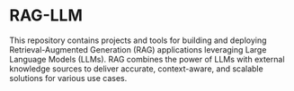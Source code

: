 # RAG-LLM
This repository contains projects and tools for building and deploying Retrieval-Augmented Generation (RAG) applications leveraging Large Language Models (LLMs). RAG combines the power of LLMs with external knowledge sources to deliver accurate, context-aware, and scalable solutions for various use cases.
